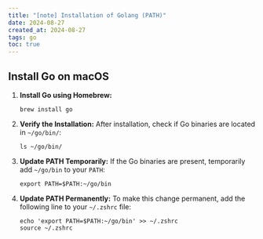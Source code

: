 ```yaml
---
title: "[note] Installation of Golang (PATH)"
date: 2024-08-27
created_at: 2024-08-27
tags: go
toc: true
---
```


## Install Go on macOS

1. **Install Go using Homebrew:**
   ```shell
   brew install go
   ```

2. **Verify the Installation:**
   After installation, check if Go binaries are located in `~/go/bin/`:

   ```shell
   ls ~/go/bin/
   ```

3. **Update PATH Temporarily:**
   If the Go binaries are present, temporarily add `~/go/bin` to your `PATH`:

   ```shell
   export PATH=$PATH:~/go/bin
   ```

4. **Update PATH Permanently:**
   To make this change permanent, add the following line to your `~/.zshrc` file:

   ```shell
   echo 'export PATH=$PATH:~/go/bin' >> ~/.zshrc
   source ~/.zshrc
   ```
